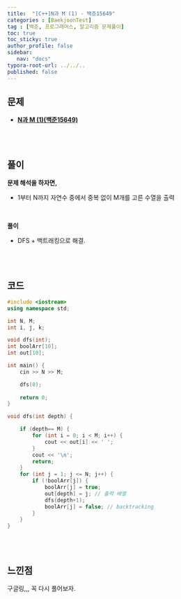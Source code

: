 ```yaml
---
title:  "[C++]N과 M (1) - 백준15649"
categories : [BaekjoonTest]
tag : [백준, 프로그래머스, 알고리즘 문제풀이]
toc: true
toc_sticky: true
author_profile: false
sidebar:
   nav: "docs"
typora-root-url: ../../..
published: false
---
```




## 문제

* **[N과 M (1)(백준15649)](https://www.acmicpc.net/problem/15649)**

<br><br>

## 풀이

**문제 해석을 하자면,**

* 1부터 N까지 자연수 중에서 중복 없이 M개를 고른 수열을 출력

<br>

**풀이**

- DFS + 백트래킹으로 해결.


<br><br>

## 코드

```c++
#include <iostream>
using namespace std;

int N, M;
int i, j, k;

void dfs(int);
int boolArr[10];
int out[10];

int main() {
	cin >> N >> M;

	dfs(0);
	
	return 0;
}

void dfs(int depth) {

	if (depth== M) {
		for (int i = 0; i < M; i++) {
			cout << out[i] << ' ';
		}
		cout << '\n';
		return;
	}
	for (int j = 1; j <= N; j++) {
		if (!boolArr[j]) {
			boolArr[j] = true;
			out[depth] = j; // 출력 배열
			dfs(depth+1);
			boolArr[j] = false; // backtracking
		}
	}
}
```

<br><br>

## 느낀점

구글링,,, 꼭 다시 풀어보자.
